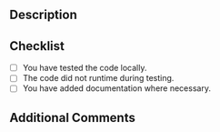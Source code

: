 ## Description

<!-- please overwrite this with a description of the PR -->

## Checklist

- [ ] You have tested the code locally.
- [ ] The code did not runtime during testing.
- [ ] You have added documentation where necessary.

## Additional Comments

<!-- please delete this if you do not have any additional comments -->